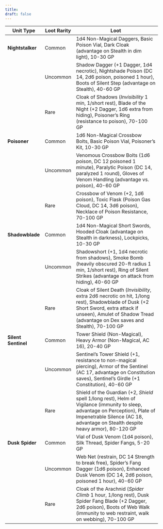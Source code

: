 ```yaml
---
title: 
draft: false
---
```

| **Unit Type**       | **Loot Rarity** | **Loot**                                                                                                                                                                                                             |
| ------------------- | --------------- | -------------------------------------------------------------------------------------------------------------------------------------------------------------------------------------------------------------------- |
| **Nightstalker**    | Common          | 1d4 Non-Magical Daggers, Basic Poison Vial, Dark Cloak (advantage on Stealth in dim light), 10-30 GP                                                                                                                 |
|                     | Uncommon        | Shadow Dagger (+1 Dagger, 1d4 necrotic), Nightshade Poison (DC 14, 2d6 poison, poisoned 1 hour), Boots of Silent Step (advantage on Stealth), 40-60 GP                                                               |
|                     | Rare            | Cloak of Shadows (_Invisibility_ 1 min, 1/short rest), Blade of the Night (+2 Dagger, 1d6 extra from hiding), Poisoner’s Ring (resistance to poison), 70-100 GP                                                      |
| **Poisoner**        | Common          | 1d6 Non-Magical Crossbow Bolts, Basic Poison Vial, Poisoner’s Kit, 10-30 GP                                                                                                                                          |
|                     | Uncommon        | Venomous Crossbow Bolts (1d6 poison, DC 12 poisoned 1 minute), Paralytic Poison (DC 14, paralyzed 1 round), Gloves of Venom Handling (advantage vs. poison), 40-60 GP                                                |
|                     | Rare            | Crossbow of Venom (+2, 1d6 poison), Toxic Flask (Poison Gas Cloud, DC 14, 3d6 poison), Necklace of Poison Resistance, 70-100 GP                                                                                      |
| **Shadowblade**     | Common          | 1d4 Non-Magical Short Swords, Hooded Cloak (advantage on Stealth in darkness), Lockpicks, 10-30 GP                                                                                                                   |
|                     | Uncommon        | Shadowshort (+1, 1d4 necrotic from shadows), Smoke Bomb (heavily obscured 20-ft radius 1 min, 1/short rest), Ring of Silent Strikes (advantage on attack from hiding), 40-60 GP                                      |
|                     | Rare            | Cloak of Silent Death (_Invisibility_, extra 2d6 necrotic on hit, 1/long rest), Shadowblade of Dusk (+2 Short Sword, extra attack if unseen), Amulet of Shadow Tread (advantage on Dex saves and Stealth), 70-100 GP |
| **Silent Sentinel** | Common          | Tower Shield (Non-Magical), Heavy Armor (Non-Magical, AC 16), 20-40 GP                                                                                                                                               |
|                     | Uncommon        | Sentinel’s Tower Shield (+1, resistance to non-magical piercing), Armor of the Sentinel (AC 17, advantage on Constitution saves), Sentinel’s Girdle (+1 Constitution), 40-60 GP                                      |
|                     | Rare            | Shield of the Guardian (+2, _Shield_ spell 1/long rest), Helm of Vigilance (immunity to sleep, advantage on Perception), Plate of Impenetrable Silence (AC 18, advantage on Stealth despite heavy armor), 80-120 GP  |
| **Dusk Spider**     | Common          | Vial of Dusk Venom (1d4 poison), Silk Thread, Spider Fangs, 5-20 GP                                                                                                                                                  |
|                     | Uncommon        | Web Net (restrain, DC 14 Strength to break free), Spider’s Fang Dagger (1d6 poison), Enhanced Dusk Venom (DC 14, 2d6 poison, poisoned 1 hour), 40-60 GP                                                              |
|                     | Rare            | Cloak of the Arachnid (_Spider Climb_ 1 hour, 1/long rest), Dusk Spider Fang Blade (+2 Dagger, 2d6 poison), Boots of Web Walk (immunity to web restraint, walk on webbing), 70-100 GP                                |
